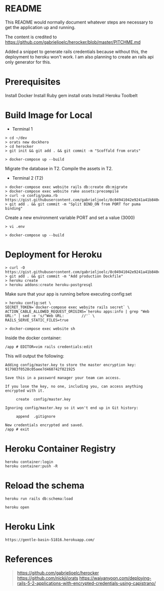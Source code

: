# README

This README would normally document whatever steps are necessary to get the
application up and running.

The content is credited to 
https://github.com/gabrieljoelc/herocker/blob/master/PITCHME.md

Added a snippet to generate rails credentials because without this, the deployment to heroku won't work. I am also planning to create an rails api only generator for this.

# Prerequisites
Install Docker
Install Ruby
gem install orats
Install Heroku Toolbelt

# Build Image for Local
* Terminal 1
```
> cd ~/dev
> orats new dockhero
> cd herocker
> git init && git add . && git commit -m "Scoffald from orats"

> docker-compose up --build
```
Migrate the database in T2.
Compile the assets in T2.

* Terminal 2 (T2)
```
> docker-compose exec website rails db:create db:migrate
> docker-compose exec website rake assets:precompile
> curl -o config/puma.rb https://gist.githubusercontent.com/gabrieljoelc/8c04941042e9241a41b840cccf1ad5fb/raw/puma.rb
> git add . && git commit -m "Split BIND_ON from PORT for puma binding"
```
Create a new environment variable PORT and set a value (3000)
```
> vi .env

> docker-compose up --build
```
# Deployment for Heroku
```
> curl -O https://gist.githubusercontent.com/gabrieljoelc/8c04941042e9241a41b840cccf1ad5fb/raw/Dockerfile.web
> git add . && git commit -m "Add production Dockfile"
> heroku create
> heroku addons:create heroku-postgresql
```
Make sure that your app is running before executing config:set
```
> heroku config:set \
SECRET_TOKEN=`docker-compose exec website rails secret` \
ACTION_CABLE_ALLOWED_REQUEST_ORIGINS=`heroku apps:info | grep "Web URL:" | sed -e 's/^Web URL:        //'` \
RAILS_SERVE_STATIC_FILES=true

> docker-compose exec website sh
```
Inside the docker container:
```
/app # EDITOR=vim rails credentials:edit
```
 This will output the following:
 ```
 Adding config/master.key to store the master encryption key: 917983f0528c05aee7d460742f021925

Save this in a password manager your team can access.

If you lose the key, no one, including you, can access anything encrypted with it.

      create  config/master.key

Ignoring config/master.key so it won't end up in Git history:

      append  .gitignore

New credentials encrypted and saved.
/app # exit
 ```

# Heroku Container Registry
```
heroku container:login
heroku container:push -R
```

# Reload the schema
```
heroku run rails db:schema:load

heroku open
```
# Heroku Link
```
https://gentle-basin-51816.herokuapp.com/
```
# References
> https://github.com/gabrieljoelc/herocker
> https://github.com/nickjj/orats
> https://waiyanyoon.com/deploying-rails-5-2-applications-with-encrypted-credentials-using-capistrano/
